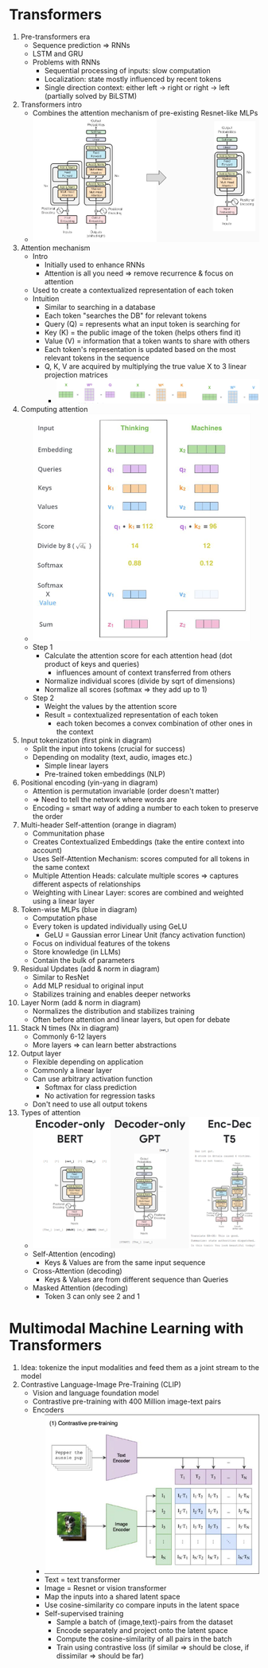 # Transformers
1. Pre-transformers era
    - Sequence prediction => RNNs
    - LSTM and GRU
    - Problems with RNNs
        * Sequential processing of inputs: slow computation
        * Localization: state mostly influenced by recent tokens
        * Single direction context: either left -> right or right -> left (partially solved by BiLSTM)
1. Transformers intro
    - Combines the attention mechanism of pre-existing Resnet-like MLPs
    - ![image](images/encoder_decoder.png)
1. Attention mechanism
    - Intro
        * Initially used to enhance RNNs
        * Attention is all you need => remove recurrence & focus on attention
    - Used to create a contextualized representation of each token
    - Intuition
        * Similar to searching in a database
        * Each token "searches the DB" for relevant tokens
        * Query (Q) = represents what an input token is searching for
        * Key (K) = the public image of the token (helps others find it)
        * Value (V) = information that a token wants to share with others
        * Each token's representation is updated based on the most relevant tokens in the sequence
        * Q, K, V are acquired by multiplying the true value X to 3 linear projection matrices
            + ![image](images/q_k_v.png)
1. Computing attention
    - ![image](images/attention_computation.png)
    - Step 1
        * Calculate the attention score for each attention head (dot product of keys and queries)
            + influences amount of context transferred from others
        * Normalize individual scores (divide by sqrt of dimensions)
        * Normalize all scores (softmax => they add up to 1)
    - Step 2
        * Weight the values by the attention score
        * Result = contextualized representation of each token
            + each token becomes a convex combination of other ones in the context
1. Input tokenization (first pink in diagram)
    - Split the input into tokens (crucial for success)
    - Depending on modality (text, audio, images etc.)
        + Simple linear layers
        + Pre-trained token embeddings (NLP)
1. Positional encoding (yin-yang in diagram)
    - Attention is permutation invariable (order doesn't matter)
    - => Need to tell the network where words are
    - Encoding = smart way of adding a number to each token to preserve the order
1. Multi-header Self-attention (orange in diagram)
    - Communitation phase
    - Creates Contextualized Embeddings (take the entire context into account)
    - Uses Self-Attention Mechanism: scores computed for all tokens in the same context
    - Multiple Attention Heads: calculate multiple scores => captures different aspects of relationships
    - Weighting with Linear Layer: scores are combined and weighted using a linear layer
1. Token-wise MLPs (blue in diagram)
    - Computation phase
    - Every token is updated individually using GeLU 
        * GeLU = Gaussian error Linear Unit (fancy activation function)
    - Focus on individual features of the tokens
    - Store knowledge (in LLMs)
    - Contain the bulk of parameters
1. Residual Updates (add & norm in diagram)
    - Similar to ResNet
    - Add MLP residual to original input
    - Stabilizes training and enables deeper networks
1. Layer Norm (add & norm in diagram)
    - Normalizes the distribution and stabilizes training
    - Often before attention and linear layers, but open for debate
1. Stack N times (Nx in diagram)
    - Commonly 6-12 layers
    - More layers => can learn better abstractions
1. Output layer
    - Flexible depending on application
    - Commonly a linear layer
    - Can use arbitrary activation function
        * Softmax for class prediction
        * No activation for regression tasks
    - Don't need to use all output tokens
1. Types of attention
    - ![image](images/attention_types.png)
    - Self-Attention (encoding)
        * Keys & Values are from the same input sequence
    - Cross-Attention (decoding)
        * Keys & Values are from different sequence than Queries
    - Masked Attention (decoding)
        * Token 3 can only see 2 and 1



# Multimodal Machine Learning with Transformers
1. Idea: tokenize the input modalities and feed them as a joint stream to the model
1. Contrastive Language-Image Pre-Training (CLIP)
    - Vision and language foundation model
    - Contrastive pre-training with 400 Million image-text pairs
    - Encoders
        * ![image](images/contrastive_pretraining.png)
        * Text = text transformer
        * Image = Resnet or vision transformer
        * Map the inputs into a shared latent space
        * Use cosine-similarity co compare inputs in the latent space
        * Self-supervised training
            + Sample a batch of (image,text)-pairs from the dataset
            + Encode separately and project onto the latent space
            + Compute the cosine-similarity of all pairs in the batch
            + Train using contrastive loss (if similar => should be close, if dissimilar => should be far)
